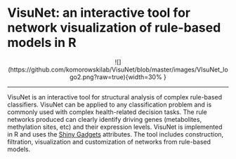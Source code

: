 # VisuNet: an interactive tool for network visualization of rule-based models in R

<center>
![](https://github.com/komorowskilab/VisuNet/blob/master/images/VIsuNet_logo2.png?raw=true){width=30% }
</center>


*** 
VisuNet is an interactive tool for structural analysis of complex rule-based classifiers. VisuNet can be applied to any classification problem and is commonly used with complex health-related decision tasks. The rule networks produced can clearly identify driving genes (metabolites, methylation sites, etc) and their expression levels. VisuNet is implemented in R and uses the  [Shiny Gadgets](https://shiny.rstudio.com/articles/gadgets.html) attributes. The tool includes construction, filtration, visualization and customization of networks from rule-based models.



